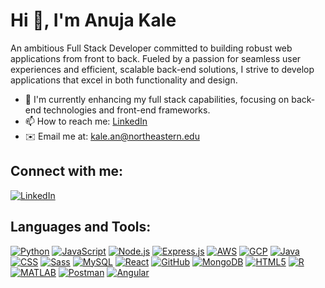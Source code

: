 # Hi 👋, I'm Anuja Kale

An ambitious Full Stack Developer committed to building robust web applications from front to back. Fueled by a passion for seamless user experiences and efficient, scalable back-end solutions, I strive to develop applications that excel in both functionality and design.

- 🌱 I'm currently enhancing my full stack capabilities, focusing on back-end technologies and front-end frameworks.
- 📫 How to reach me: [LinkedIn](https://www.linkedin.com/in/anuja-kale-350b061a7/)
- ✉️ Email me at: [kale.an@northeastern.edu](mailto:kale.an@northeastern.edu)

## Connect with me:
[![LinkedIn](https://img.shields.io/badge/LinkedIn-anuja--kale-blue)](https://www.linkedin.com/in/anuja-kale-350b061a7/)

## Languages and Tools:
[![Python](https://img.shields.io/badge/-Python-3776AB?style=flat-square&logo=python&logoColor=white)](https://www.python.org/)
[![JavaScript](https://img.shields.io/badge/-JavaScript-F7DF1E?style=flat-square&logo=javascript&logoColor=black)](https://www.javascript.com/)
[![Node.js](https://img.shields.io/badge/-Nodejs-43853D?style=flat-square&logo=Node.js&logoColor=white)](https://nodejs.org/)
[![Express.js](https://img.shields.io/badge/-Expressjs-404D59?style=flat-square)](https://expressjs.com/)
[![AWS](https://img.shields.io/badge/-AWS-232F3E?style=flat-square&logo=amazon-aws&logoColor=white)](https://aws.amazon.com/console/)
[![GCP](https://img.shields.io/badge/-Google_Cloud-4285F4?style=flat-square&logo=google-cloud&logoColor=white)](https://cloud.google.com/)
[![Java](https://img.shields.io/badge/-Java-007396?style=flat-square&logo=java&logoColor=white)](https://www.oracle.com/java/)
[![CSS](https://img.shields.io/badge/-CSS-1572B6?style=flat-square&logo=css3&logoColor=white)](https://www.w3.org/Style/CSS/Overview.en.html)
[![Sass](https://img.shields.io/badge/-Sass-CC6699?style=flat-square&logo=sass&logoColor=white)](https://sass-lang.com/)
[![MySQL](https://img.shields.io/badge/-MySQL-4479A1?style=flat-square&logo=mysql&logoColor=white)](https://www.mysql.com/)
[![React](https://img.shields.io/badge/-React-61DAFB?style=flat-square&logo=react&logoColor=black)](https://reactjs.org/)
[![GitHub](https://img.shields.io/badge/-GitHub-181717?style=flat-square&logo=github&logoColor=white)](https://github.com/)
[![MongoDB](https://img.shields.io/badge/-MongoDB-47A248?style=flat-square&logo=mongodb&logoColor=white)](https://www.mongodb.com/)
[![HTML5](https://img.shields.io/badge/-HTML5-E34F26?style=flat-square&logo=html5&logoColor=white)](https://www.w3.org/html/)
[![R](https://img.shields.io/badge/-R-276DC3?style=flat-square&logo=r&logoColor=white)](https://www.r-project.org/)
[![MATLAB](https://img.shields.io/badge/-MATLAB-0076A8?style=flat-square&logo=matlab&logoColor=white)](https://www.mathworks.com/products/matlab.html)
[![Postman](https://img.shields.io/badge/-Postman-FF6C37?style=flat-square&logo=postman&logoColor=white)](https://www.postman.com/)
[![Angular](https://img.shields.io/badge/-Angular-DD0031?style=flat-square&logo=angular&logoColor=white)](https://angular.io/)
